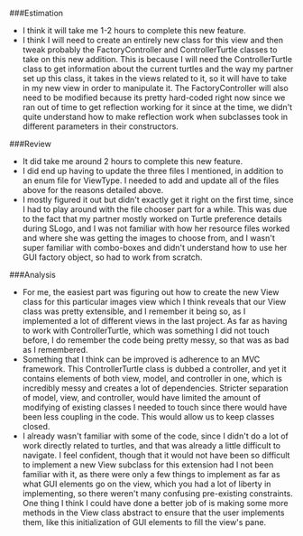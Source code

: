 ###Estimation
* I think it will take me 1-2 hours to complete this new feature.
* I think I will need to create an entirely new class for this view and then tweak probably the FactoryController and ControllerTurtle classes to take on this new addition.  This is because I will need the ControllerTurtle class to get information about the current turtles and the way my partner set up this class, it takes in the views related to it, so it will have to take in my new view in order to manipulate it.  The FactoryController will also need to be modified because its pretty hard-coded right now since we ran out of time to get reflection working for it since at the time, we didn't quite understand how to make reflection work when subclasses took in different parameters in their constructors.

###Review
* It did take me around 2 hours to complete this new feature.  
* I did end up having to update the three files I mentioned, in addition to an enum file for ViewType.  I needed to add and update all of the files above for the reasons detailed above.
* I mostly figured it out but didn't exactly get it right on the first time, since I had to play around with the file chooser part for a while.  This was due to the fact that my partner mostly worked on Turtle preference details during SLogo, and I was not familiar with how her resource files worked and where she was getting the images to choose from, and I wasn't super familiar with combo-boxes and didn't understand how to use her GUI factory object, so had to work from scratch.

###Analysis
* For me, the easiest part was figuring out how to create the new View class for this particular images view which I think reveals that our View class was pretty extensible, and I remember it being so, as I implemented a lot of different views in the last project.  As far as having to work with ControllerTurtle, which was something I did not touch before, I do remember the code being pretty messy, so that was as bad as I remembered.
* Something that I think can be improved is adherence to an MVC framework.  This ControllerTurtle class is dubbed a controller, and yet it contains elements of both view, model, and controller in one, which is incredibly messy and creates a lot of dependencies.  Stricter separation of model, view, and controller, would have limited the amount of modifying of existing classes I needed to touch since there would have been less coupling in the code.  This would allow us to keep classes closed. 
* I already wasn't familiar with some of the code, since I didn't do a lot of work directly related to turtles, and that was already a little difficult to navigate.  I feel confident, though that it would not have been so difficult to implement a new View subclass for this extension had I not been familiar with it, as there were only a few things to implement as far as what GUI elements go on the view, which you had a lot of liberty in implementing, so there weren't many confusing pre-existing constraints.  One thing I think I could have done a better job of is making some more methods in the View class abstract to ensure that the user implements them, like this initialization of GUI elements to fill the view's pane. 
